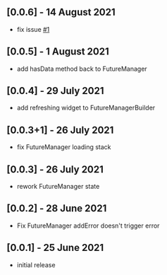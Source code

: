 ## [0.0.6] - 14 August 2021

- fix issue [#1](https://github.com/asurraa/sura_manager/issues/1)

## [0.0.5] - 1 August 2021

- add hasData method back to FutureManager

## [0.0.4] - 29 July 2021

- add refreshing widget to FutureManagerBuilder

## [0.0.3+1] - 26 July 2021

- fix FutureManager loading stack

## [0.0.3] - 26 July 2021

- rework FutureManager state

## [0.0.2] - 28 June 2021

- Fix FutureManager addError doesn't trigger error

## [0.0.1] - 25 June 2021

- initial release
